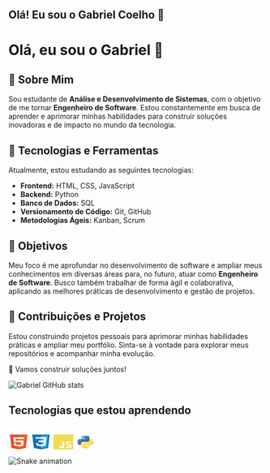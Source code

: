 ## Olá! Eu sou o Gabriel Coelho 👋

# Olá, eu sou o Gabriel 👋

## 🔹 Sobre Mim
Sou estudante de **Análise e Desenvolvimento de Sistemas**, com o objetivo de me tornar **Engenheiro de Software**. Estou constantemente em busca de aprender e aprimorar minhas habilidades para construir soluções inovadoras e de impacto no mundo da tecnologia.

## 🔹 Tecnologias e Ferramentas
Atualmente, estou estudando as seguintes tecnologias:

- **Frontend:** HTML, CSS, JavaScript  
- **Backend:** Python  
- **Banco de Dados:** SQL  
- **Versionamento de Código:** Git, GitHub  
- **Metodologias Ágeis:** Kanban, Scrum

## 🔹 Objetivos
Meu foco é me aprofundar no desenvolvimento de software e ampliar meus conhecimentos em diversas áreas para, no futuro, atuar como **Engenheiro de Software**. Busco também trabalhar de forma ágil e colaborativa, aplicando as melhores práticas de desenvolvimento e gestão de projetos.

## 🔹 Contribuições e Projetos
Estou construindo projetos pessoais para aprimorar minhas habilidades práticas e ampliar meu portfólio. Sinta-se à vontade para explorar meus repositórios e acompanhar minha evolução.

🚀 Vamos construir soluções juntos!


![Gabriel GitHub stats](https://github-readme-stats.vercel.app/api?username=GabrielCoelhoeSilva&show_icons=true&theme=radical)

## Tecnologias que estou aprendendo
<div style="display: inline_block"><br>
  <img align="center" alt="Gab-HTML" height="30" width="40" src="https://raw.githubusercontent.com/devicons/devicon/master/icons/html5/html5-original.svg">
  <img align="center" alt="Gab-CSS" height="30" width="40" src="https://raw.githubusercontent.com/devicons/devicon/master/icons/css3/css3-original.svg">
  <img align="center" alt="Gab-Js" height="30" width="40" src="https://raw.githubusercontent.com/devicons/devicon/master/icons/javascript/javascript-plain.svg">
  <img align="center" alt="Gab-Python" height="30" width="40" src="https://raw.githubusercontent.com/devicons/devicon/master/icons/python/python-original.svg">
</div>

![Snake animation](https://github.com/SEU_USUARIO/SEU_USUARIO/blob/output/snake.svg)

